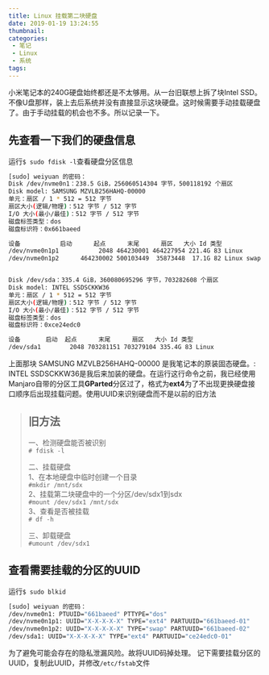 ```yaml
---
title: Linux 挂载第二块硬盘
date: 2019-01-19 13:24:55
thumbnail:
categories:
 - 笔记
 - Linux
 - 系统
tags:
---
```

小米笔记本的240G硬盘始终都还是不太够用。从一台旧联想上拆了块Intel SSD。不像U盘那样，装上去后系统并没有直接显示这块硬盘。这时候需要手动挂载硬盘了。由于手动挂载的机会也不多。所以记录一下。  
## 先查看一下我们的硬盘信息  
运行`$ sudo fdisk -l`查看硬盘分区信息   
```bash
[sudo] weiyuan 的密码：
Disk /dev/nvme0n1：238.5 GiB，256060514304 字节，500118192 个扇区
Disk model: SAMSUNG MZVLB256HAHQ-00000              
单元：扇区 / 1 * 512 = 512 字节
扇区大小(逻辑/物理)：512 字节 / 512 字节
I/O 大小(最小/最佳)：512 字节 / 512 字节
磁盘标签类型：dos
磁盘标识符：0x661baeed

设备           启动      起点      末尾      扇区   大小 Id 类型
/dev/nvme0n1p1           2048 464230001 464227954 221.4G 83 Linux
/dev/nvme0n1p2      464230002 500103449  35873448  17.1G 82 Linux swap / Solaris


Disk /dev/sda：335.4 GiB，360080695296 字节，703282608 个扇区
Disk model: INTEL SSDSCKKW36
单元：扇区 / 1 * 512 = 512 字节
扇区大小(逻辑/物理)：512 字节 / 512 字节
I/O 大小(最小/最佳)：512 字节 / 512 字节
磁盘标签类型：dos
磁盘标识符：0xce24edc0

设备       启动  起点      末尾      扇区   大小 Id 类型
/dev/sda1        2048 703281151 703279104 335.4G 83 Linux

```
上面那块 SAMSUNG MZVLB256HAHQ-00000    是我笔记本的原装固态硬盘。: INTEL SSDSCKKW36是我后来加装的硬盘。在运行这行命令之前，我已经使用Manjaro自带的分区工具**GParted**分区过了，格式为**ext4**为了不出现更换硬盘接口顺序后出现挂载问题。使用UUID来识别硬盘而不是以前的旧方法
> ## 旧方法  
>一、检测硬盘能否被识别  
>`# fdisk -l`
>
>二、挂载硬盘  
>1、在本地硬盘中临时创建一个目录  
>`#mkdir /mnt/sdx`  
>2、挂载第二块硬盘中的一个分区/dev/sdx1到sdx  
>`#mount /dev/sdx1 /mnt/sdx`  
>3、查看是否被挂载  
>`# df -h`
>
>三、卸载硬盘  
>`#umount /dev/sdx1`
## 查看需要挂载的分区的UUID
运行`$ sudo blkid`
```bash
[sudo] weiyuan 的密码：
/dev/nvme0n1: PTUUID="661baeed" PTTYPE="dos"
/dev/nvme0n1p1: UUID="X-X-X-X-X" TYPE="ext4" PARTUUID="661baeed-01"
/dev/nvme0n1p2: UUID="X-X-X-X-X" TYPE="swap" PARTUUID="661baeed-02"
/dev/sda1: UUID="X-X-X-X-X" TYPE="ext4" PARTUUID="ce24edc0-01"
```
为了避免可能会存在的隐私泄漏风险。故将UUID码掉处理。
记下需要挂载分区的UUID，复制此UUID，并修改`/etc/fstab`文件